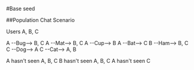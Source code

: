 #Base seed

##Population Chat Scenario

Users A, B, C

A --Bug--> B, C
A --Mat--> B, C
A --Cup--> B
A --Bat--> C
B --Ham--> B, C
C --Dog--> A
C --Cat--> A, B

A hasn't seen A, B, C
B hasn't seen A, B, C
A hasn't seen C
